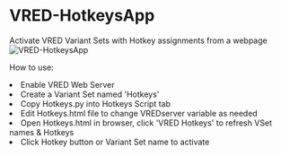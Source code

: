 # VRED-HotkeysApp
Activate VRED Variant Sets with Hotkey assignments from a webpage
![VRED-HotkeysApp](https://user-images.githubusercontent.com/39199224/101066770-b1beb800-3564-11eb-9821-ae3b46a5ad86.PNG)

How to use:
<li> Enable VRED Web Server
<li> Create a Variant Set named 'Hotkeys'
<li> Copy Hotkeys.py into Hotkeys Script tab
<li> Edit Hotkeys.html file to change VREDserver variable as needed
<li> Open Hotkeys.html in browser, click 'VRED Hotkeys' to refresh VSet names & Hotkeys
<li> Click Hotkey button or Variant Set name to activate
